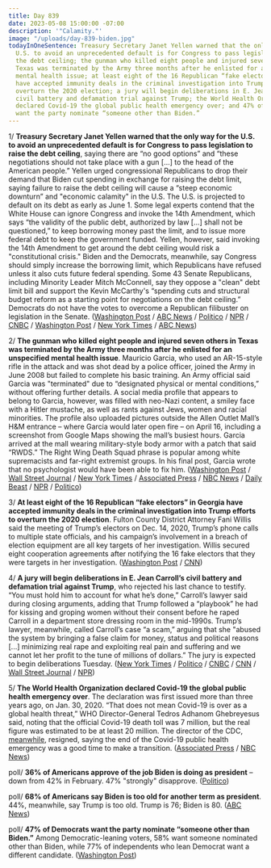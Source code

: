 ```yaml
---
title: Day 839
date: 2023-05-08 15:00:00 -07:00
description: '"Calamity."'
image: "/uploads/day-839-biden.jpg"
todayInOneSentence: Treasury Secretary Janet Yellen warned that the only way for the
  U.S. to avoid an unprecedented default is for Congress to pass legislation to raise
  the debt ceiling; the gunman who killed eight people and injured seven others in
  Texas was terminated by the Army three months after he enlisted for an unspecified
  mental health issue; at least eight of the 16 Republican “fake electors” in Georgia
  have accepted immunity deals in the criminal investigation into Trump efforts to
  overturn the 2020 election; a jury will begin deliberations in E. Jean Carroll’s
  civil battery and defamation trial against Trump; the World Health Organization
  declared Covid-19 the global public health emergency over; and 47% of Democrats
  want the party nominate “someone other than Biden.”
---
```


1/ **Treasury Secretary Janet Yellen warned that the only way for the U.S. to avoid an unprecedented default is for Congress to pass legislation to raise the debt ceiling**, saying there are “no good options” and “these negotiations should not take place with a gun [...] to the head of the American people.” Yellen urged congressional Republicans to drop their demand that Biden cut spending in exchange for raising the debt limit, saying failure to raise the debt ceiling will cause a “steep economic downturn” and "economic calamity" in the U.S. The U.S. is projected to default on its debt as early as June 1. Some legal experts contend that the White House can ignore Congress and invoke the 14th Amendment, which says “the validity of the public debt, authorized by law [...] shall not be questioned,” to keep borrowing money past the limit, and to issue more federal debt to keep the government funded. Yellen, however, said invoking the 14th Amendment to get around the debt ceiling would risk a "constitutional crisis." Biden and the Democrats, meanwhile, say Congress should simply increase the borrowing limit, which Republicans have refused unless it also cuts future federal spending. Some 43 Senate Republicans, including Minority Leader Mitch McConnell, say they oppose a "clean" debt limit bill and support the Kevin McCarthy's “spending cuts and structural budget reform as a starting point for negotiations on the debt ceiling.” Democrats do not have the votes to overcome a Republican filibuster on legislation in the Senate. ([Washington Post](https://www.washingtonpost.com/politics/2023/05/07/yellen-gop-biden-debt-ceiling/) / [ABC News](https://abcnews.go.com/Politics/14th-amendment-solve-debt-ceiling-crisis-good-option/story?id=99140989) / [Politico](https://www.politico.com/news/2023/05/07/senate-republicans-debt-ceiling-mike-lee-00095686) / [NPR](https://www.npr.org/2023/05/08/1174703720/debt-ceiling-standoff-economic-calamity-yellen) / [CNBC](https://www.cnbc.com/2023/05/07/yellen-warns-of-economic-chaos-unless-congress-resolves-debt-ceiling.html) / [Washington Post](https://www.washingtonpost.com/business/2023/05/08/debt-ceiling-14th-amendment-biden/) / [New York Times](https://www.nytimes.com/2023/05/08/us/politics/biden-mccarthy-debt-limit-meeting.html) / [ABC News](https://abcnews.go.com/Politics/biden-mccarthy-face-time-crunch-reach-debt-ceiling/story?id=99109305))


2/ **The gunman who killed eight people and injured seven others in Texas was terminated by the Army three months after he enlisted for an unspecified mental health issue**. Mauricio Garcia, who used an AR-15-style rifle in the attack and was shot dead by a police officer, joined the Army in June 2008 but failed to complete his basic training. An Army official said Garcia was "terminated" due to “designated physical or mental conditions,” without offering further details. A social media profile that appears to belong to Garcia, however, was filled with neo-Nazi content, a smiley face with a Hitler mustache, as well as rants against Jews, women and racial minorities. The profile also uploaded pictures outside the Allen Outlet Mall’s H&M entrance – where Garcia would later open fire – on April 16, including a screenshot from Google Maps showing the mall’s busiest hours. Garcia arrived at the mall wearing military-style body armor with a patch that said “RWDS.” The Right Wing Death Squad phrase is popular among white supremacists and far-right extremist groups. In his final post, Garcia wrote that no psychologist would have been able to fix him. ([Washington Post](https://www.washingtonpost.com/nation/2023/05/08/texas-mall-shooting/) / [Wall Street Journal](https://www.wsj.com/articles/gunman-in-texas-mass-shooting-was-terminated-by-army-3a3ab769?mod=lead_feature_below_a_pos1) / [New York Times](https://www.nytimes.com/2023/05/08/us/texas-mall-shooting-mauricio-garcia.html) / [Associated Press](https://apnews.com/article/shooting-outlet-mall-allen-texas-a5148bc28d78c69ba0c59967427a2f85) / [NBC News](https://www.nbcnews.com/news/us-news/texas-mall-shooter-shared-extremist-beliefs-jews-women-apparent-social-rcna83336) / [Daily Beast](https://www.thedailybeast.com/disturbing-posts-show-neo-nazi-shooter-mauricio-garcia-planned-to-target-allen-mall) / [NPR](https://www.npr.org/2023/05/07/1174652924/allen-texas-shooting) / [Politico](https://www.politico.com/news/2023/05/07/suspect-shooting-texas-mall-allen-00095708))

3/ **At least eight of the 16 Republican “fake electors” in Georgia have accepted immunity deals in the criminal investigation into Trump efforts to overturn the 2020 election**. Fulton County District Attorney Fani Willis said the meeting of Trump’s electors on Dec. 14, 2020, Trump’s phone calls to multiple state officials, and his campaign’s involvement in a breach of election equipment are all key targets of her investigation. Willis secured eight cooperation agreements after notifying the 16 fake electors that they were targets in her investigation. ([Washington Post](https://www.washingtonpost.com/nation/2023/05/05/fulton-county-georgia-trump-investigation-electors-immunity/) / [CNN](https://www.cnn.com/2023/05/05/politics/georgia-trump-fake-electors-immunity/))

4/ **A jury will begin deliberations in E. Jean Carroll’s civil battery and defamation trial against Trump**, who rejected his last chance to testify. “You must hold him to account for what he’s done,” Carroll’s lawyer said during closing arguments, adding that Trump followed a “playbook” he had for kissing and groping women without their consent before he raped Carroll in a department store dressing room in the mid-1990s. Trump’s lawyer, meanwhile, called Carroll’s case “a scam,” arguing that she "abused the system by bringing a false claim for money, status and political reasons [...] minimizing real rape and exploiting real pain and suffering and we cannot let her profit to the tune of millions of dollars.” The jury is expected to begin deliberations Tuesday. ([New York Times](https://www.nytimes.com/live/2023/05/08/nyregion/trump-carroll-rape-trial#after-weeks-a-jury-is-set-to-consider-carrolls-case) / [Politico](https://www.politico.com/news/2023/05/07/trump-testify-e-jean-carroll-trial-00095722) / [CNBC](https://www.cnbc.com/2023/05/08/trump-rape-trial-for-e-jean-carroll-lawsuit-has-closing-arguments.html) / [CNN](https://www.cnn.com/2023/05/07/politics/donald-trump-e-jean-carroll-battery-trial-testimony/index.html) / [Wall Street Journal](https://www.wsj.com/articles/closing-arguments-delivered-in-e-jean-carroll-civil-rape-case-against-trump-6538b51d) / [NPR](https://www.npr.org/2023/05/08/1174777726/e-jean-carroll-closing-arguments-donald-trump))

5/ **The World Health Organization declared Covid-19 the global public health emergency over**. The declaration was first issued more than three years ago, on Jan. 30, 2020. “That does not mean Covid-19 is over as a global health threat,” WHO Director-General Tedros Adhanom Ghebreyesus said, noting that the official Covid-19 death toll was 7 million, but the real figure was estimated to be at least 20 million. The director of the CDC, [meanwhile](https://apnews.com/article/rochelle-walensky-resigns-cdc-f0175f772389e6466d6b449a5ce7b25c), resigned, saying the end of the Covid-19 public health emergency was a good time to make a transition. ([Associated Press](https://apnews.com/article/who-declares-covid-emergency-over-pandemic-8b6445735df5218b5d9d6ec32fa047ca) / [NBC News](https://www.nbcnews.com/health/health-news/who-ends-covid-global-health-emergency-rcna83046))

poll/ **36% of Americans approve of the job Biden is doing as president** – down from 42% in February. 47% "strongly" disapprove. ([Politico](https://www.politico.com/news/2023/05/07/biden-polling-approval-rating-trump-00095699))

poll/ **68% of Americans say Biden is too old for another term as president**. 44%, meanwhile, say Trump is too old. Trump is 76; Biden is 80. ([ABC News](https://abcnews.go.com/Politics/broad-doubts-bidens-age-acuity-spell-republican-opportunity/story?id=99109308))

poll/ **47% of Democrats want the party nominate “someone other than Biden.”** Among Democratic-leaning voters, 58% want someone nominated other than Biden, while 77% of independents who lean Democrat want a different candidate. ([Washington Post](https://www.washingtonpost.com/politics/2023/05/07/president-biden-post-abc-poll/))
